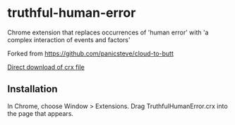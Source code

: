 truthful-human-error
=============

Chrome extension that replaces occurrences of 'human error' with 'a complex interaction of events and factors'

Forked from https://github.com/panicsteve/cloud-to-butt

[Direct download of crx file](https://github.com/jonlives/truthful-human-error/blob/master/TruthfulHumanError.crx?raw=true)


Installation
------------

In Chrome, choose Window > Extensions.  Drag TruthfulHumanError.crx into the page that appears.

